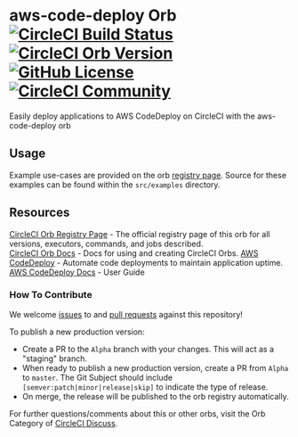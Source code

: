 # aws-code-deploy Orb [![CircleCI Build Status](https://circleci.com/gh/CircleCI-Public/aws-code-deploy-orb.svg?style=shield "CircleCI Build Status")](https://circleci.com/gh/CircleCI-Public/gradle-orb) [![CircleCI Orb Version](https://badges.circleci.com/orbs/circleci/aws-code-deploy.svg)](https://circleci.com/orbs/registry/orb/circleci/aws-code-deploy) [![GitHub License](https://img.shields.io/badge/license-MIT-blue.svg)](https://raw.githubusercontent.com/CircleCI-Public/aws-code-deploy-orb/master/LICENSE) [![CircleCI Community](https://img.shields.io/badge/community-CircleCI%20Discuss-343434.svg)](https://discuss.circleci.com/c/ecosystem/orbs)

Easily deploy applications to AWS CodeDeploy on CircleCI with the aws-code-deploy orb

## Usage

Example use-cases are provided on the orb [registry page](https://circleci.com/orbs/registry/orb/circleci/aws-code-deploy#usage-examples). Source for these examples can be found within the `src/examples` directory.


## Resources

[CircleCI Orb Registry Page](https://circleci.com/orbs/registry/orb/circleci/aws-code-deploy) - The official registry page of this orb for all versions, executors, commands, and jobs described.  
[CircleCI Orb Docs](https://circleci.com/docs/2.0/orb-intro/#section=configuration) - Docs for using and creating CircleCI Orbs.
[AWS CodeDeploy](https://aws.amazon.com/codedeploy/) - Automate code deployments to maintain application uptime.
[AWS CodeDeploy Docs](https://docs.aws.amazon.com/codedeploy/latest/userguide/welcome.html) - User Guide

### How To Contribute

We welcome [issues](https://github.com/CircleCI-Public/aws-code-deploy-orb/issues) to and [pull requests](https://github.com/CircleCI-Public/aws-code-deploy-orb/pulls) against this repository!

To publish a new production version:
* Create a PR to the `Alpha` branch with your changes. This will act as a "staging" branch.
* When ready to publish a new production version, create a PR from `Alpha` to `master`. The Git Subject should include `[semver:patch|minor|release|skip]` to indicate the type of release.
* On merge, the release will be published to the orb registry automatically.

For further questions/comments about this or other orbs, visit the Orb Category of [CircleCI Discuss](https://discuss.circleci.com/c/orbs).
